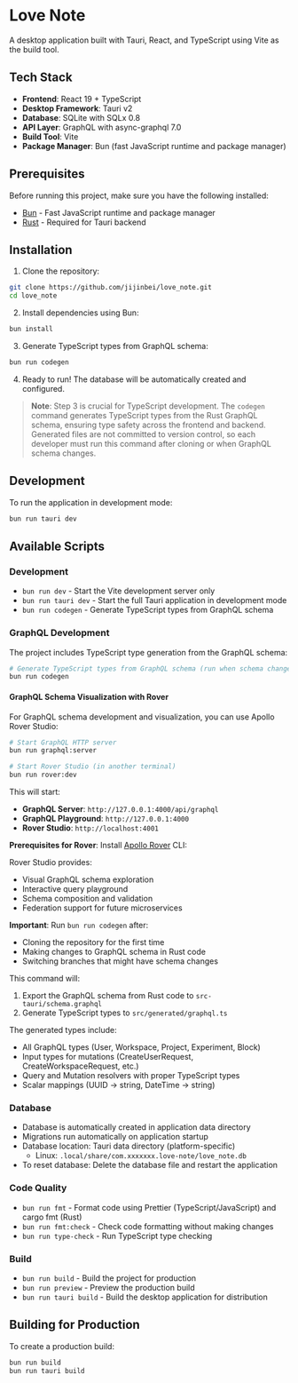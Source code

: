 # Love Note

A desktop application built with Tauri, React, and TypeScript using Vite as the build tool.

## Tech Stack

- **Frontend**: React 19 + TypeScript
- **Desktop Framework**: Tauri v2
- **Database**: SQLite with SQLx 0.8
- **API Layer**: GraphQL with async-graphql 7.0
- **Build Tool**: Vite
- **Package Manager**: Bun (fast JavaScript runtime and package manager)

## Prerequisites

Before running this project, make sure you have the following installed:

- [Bun](https://bun.sh/) - Fast JavaScript runtime and package manager
- [Rust](https://rustup.rs/) - Required for Tauri backend

## Installation

1. Clone the repository:

```bash
git clone https://github.com/jijinbei/love_note.git
cd love_note
```

2. Install dependencies using Bun:

```bash
bun install
```

3. Generate TypeScript types from GraphQL schema:

```bash
bun run codegen
```

4. Ready to run! The database will be automatically created and configured.

> **Note**: Step 3 is crucial for TypeScript development. The `codegen` command generates TypeScript types from the Rust GraphQL schema, ensuring type safety across the frontend and backend. Generated files are not committed to version control, so each developer must run this command after cloning or when GraphQL schema changes.

## Development

To run the application in development mode:

```bash
bun run tauri dev
```

## Available Scripts

### Development

- `bun run dev` - Start the Vite development server only
- `bun run tauri dev` - Start the full Tauri application in development mode
- `bun run codegen` - Generate TypeScript types from GraphQL schema

### GraphQL Development

The project includes TypeScript type generation from the GraphQL schema:

```bash
# Generate TypeScript types from GraphQL schema (run when schema changes)
bun run codegen
```

#### GraphQL Schema Visualization with Rover

For GraphQL schema development and visualization, you can use Apollo Rover Studio:

```bash
# Start GraphQL HTTP server
bun run graphql:server

# Start Rover Studio (in another terminal)
bun run rover:dev
```

This will start:
- **GraphQL Server**: `http://127.0.0.1:4000/api/graphql`
- **GraphQL Playground**: `http://127.0.0.1:4000`
- **Rover Studio**: `http://localhost:4001`

**Prerequisites for Rover**:
Install [Apollo Rover](https://www.apollographql.com/docs/rover/getting-started/) CLI:

Rover Studio provides:
- Visual GraphQL schema exploration
- Interactive query playground
- Schema composition and validation
- Federation support for future microservices

**Important**: Run `bun run codegen` after:

- Cloning the repository for the first time
- Making changes to GraphQL schema in Rust code
- Switching branches that might have schema changes

This command will:

1. Export the GraphQL schema from Rust code to `src-tauri/schema.graphql`
2. Generate TypeScript types to `src/generated/graphql.ts`

The generated types include:

- All GraphQL types (User, Workspace, Project, Experiment, Block)
- Input types for mutations (CreateUserRequest, CreateWorkspaceRequest, etc.)
- Query and Mutation resolvers with proper TypeScript types
- Scalar mappings (UUID -> string, DateTime -> string)

### Database

- Database is automatically created in application data directory
- Migrations run automatically on application startup
- Database location: Tauri data directory (platform-specific)
  - Linux: `.local/share/com.xxxxxxx.love-note/love_note.db`
- To reset database: Delete the database file and restart the application

### Code Quality

- `bun run fmt` - Format code using Prettier (TypeScript/JavaScript) and cargo fmt (Rust)
- `bun run fmt:check` - Check code formatting without making changes
- `bun run type-check` - Run TypeScript type checking

### Build

- `bun run build` - Build the project for production
- `bun run preview` - Preview the production build
- `bun run tauri build` - Build the desktop application for distribution

## Building for Production

To create a production build:

```bash
bun run build
bun run tauri build
```
